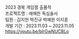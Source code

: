 2023 경북 게임잼 출품작<br>
프로젝트명 : 애매한 독심술사<br>
팀원 : 김지헌 박진규 박예원 이지훈<br>
개발 기간 : 2023.11.03 ~ 2023.11.05<br>
https://youtu.be/blrGwNUCBLo

